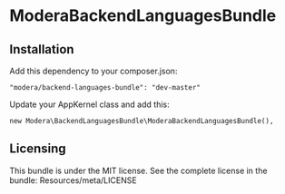 # ModeraBackendLanguagesBundle

## Installation

Add this dependency to your composer.json:

    "modera/backend-languages-bundle": "dev-master"

Update your AppKernel class and add this:

    new Modera\BackendLanguagesBundle\ModeraBackendLanguagesBundle(),

## Licensing

This bundle is under the MIT license. See the complete license in the bundle:
Resources/meta/LICENSE